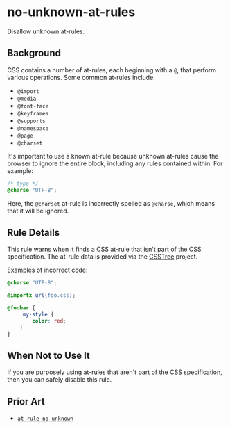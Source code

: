 # no-unknown-at-rules

Disallow unknown at-rules.

## Background

CSS contains a number of at-rules, each beginning with a `@`, that perform various operations. Some common at-rules include:

-   `@import`
-   `@media`
-   `@font-face`
-   `@keyframes`
-   `@supports`
-   `@namespace`
-   `@page`
-   `@charset`

It's important to use a known at-rule because unknown at-rules cause the browser to ignore the entire block, including any rules contained within. For example:

```css
/* typo */
@charse "UTF-8";
```

Here, the `@charset` at-rule is incorrectly spelled as `@charse`, which means that it will be ignored.

## Rule Details

This rule warns when it finds a CSS at-rule that isn't part of the CSS specification. The at-rule data is provided via the [CSSTree](https://github.com/csstree/csstree) project.

Examples of incorrect code:

```css
@charse "UTF-8";

@importx url(foo.css);

@foobar {
	.my-style {
		color: red;
	}
}
```

## When Not to Use It

If you are purposely using at-rules that aren't part of the CSS specification, then you can safely disable this rule.

## Prior Art

-   [`at-rule-no-unknown`](https://stylelint.io/user-guide/rules/at-rule-no-unknown)
